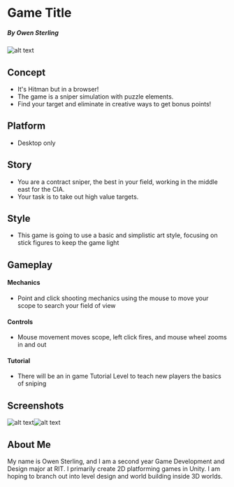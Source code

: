 # Game Title
##### By Owen Sterling

![alt text](https://usastudenttravel.com/wp-content/uploads/2017/05/Full_image_placeholder-560x400.jpg "placeholder")

## Concept

* It's Hitman but in a browser!
* The game is a sniper simulation with puzzle elements.
* Find your target and eliminate in creative ways to get bonus points!

## Platform
* Desktop only

## Story
* You are a contract sniper, the best in your field, working in the middle east for the CIA.
* Your task is to take out high value targets.

## Style
* This game is going to use a basic and simplistic art style, focusing on stick figures to keep the game light

## Gameplay
#### Mechanics
* Point and click shooting mechanics using the mouse to move your scope to search your field of view

#### Controls
* Mouse movement moves scope, left click fires, and mouse wheel zooms in and out

#### Tutorial
* There will be an in game Tutorial Level to teach new players the basics of sniping

## Screenshots
![alt text](https://usastudenttravel.com/wp-content/uploads/2017/05/Full_image_placeholder-560x400.jpg "placeholder")![alt text](https://usastudenttravel.com/wp-content/uploads/2017/05/Full_image_placeholder-560x400.jpg "placeholder")

## About Me

My name is Owen Sterling, and I am a second year Game Development and Design major at RIT. I primarily create 2D platforming games in Unity. I am hoping to branch out into level design and world building inside 3D worlds.
